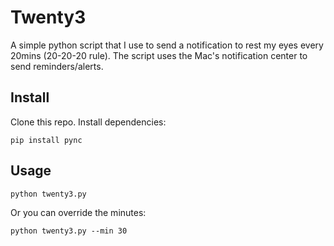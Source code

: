 # Twenty3
A simple python script that I use to send a notification to rest my eyes every 20mins (20-20-20 rule). The script uses the Mac's notification center to send reminders/alerts.

## Install
Clone this repo. Install dependencies:

    pip install pync

## Usage
    python twenty3.py

Or you can override the minutes:

    python twenty3.py --min 30
